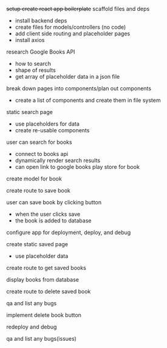 ~~setup create react app boilerplate~~
scaffold files and deps

- install backend deps
- create files for models/controllers (no code)
- add client side routing and placeholder pages
- install axios

research Google Books API

- how to search
- shape of results
- get array of placeholder data in a json file

break down pages into components/plan out components

- create a list of components and create them in file system

static search page

- use placeholders for data
- create re-usable components

user can search for books

- connect to books api
- dynamically render search results
- can open link to google books play store for book

create model for book

create route to save book

user can save book by clicking button

- when the user clicks save
- the book is added to database

configure app for deployment, deploy, and debug

create static saved page

- use placeholder data

create route to get saved books

display books from database

create route to delete saved book

qa and list any bugs

implement delete book button

redeploy and debug

qa and list any bugs(issues)
